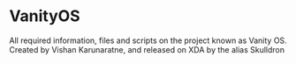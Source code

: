 # VanityOS
All required information, files and scripts on the project known as Vanity OS. Created by Vishan Karunaratne, and released on XDA by the alias Skulldron
